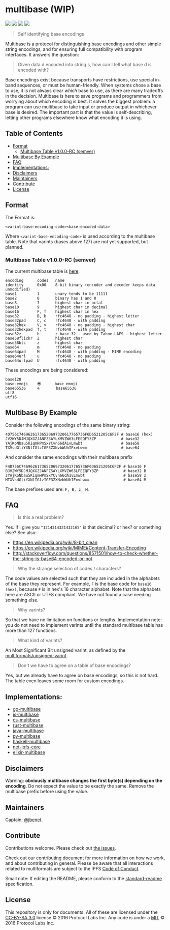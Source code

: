 # multibase (WIP)

[![](https://img.shields.io/badge/made%20by-Protocol%20Labs-blue.svg?style=flat-square)](http://ipn.io)
[![](https://img.shields.io/badge/project-multiformats-blue.svg?style=flat-square)](https://github.com/multiformats/multiformats)
[![](https://img.shields.io/badge/freenode-%23ipfs-blue.svg?style=flat-square)](https://webchat.freenode.net/?channels=%23ipfs)
[![](https://img.shields.io/badge/readme%20style-standard-brightgreen.svg?style=flat-square)](https://github.com/RichardLitt/standard-readme)

> Self identifying base encodings

Multibase is a protocol for distinguishing base encodings and other simple string encodings, and for ensuring full compatibility with program interfaces. It answers the question:

> Given data d encoded into string s, how can I tell what base d is encoded with?

Base encodings exist because transports have restrictions, use special in-band sequences, or must be human-friendly. When systems chose a base to use, it is not always clear _which_ base to use, as there are many tradeoffs in the decision. Multibase is here to save programs and programmers from worrying about which encoding is best. It solves the biggest problem: a program can use multibase to take input or produce output in whichever base is desired. The important part is that the value is self-describing, letting other programs elsewhere know what encoding it is using.

## Table of Contents

- [Format](#format)
  - [Multibase Table v1.0.0-RC (semver)](#multibase-table-v100-rc-semver)
- [Multibase By Example](#multibase-by-example)
- [FAQ](#faq)
- [Implementations:](#implementations)
- [Disclaimers](#disclaimers)
- [Maintainers](#maintainers)
- [Contribute](#contribute)
- [License](#license)

## Format

The Format is:

```
<varint-base-encoding-code><base-encoded-data>
```

Where `<varint-base-encoding-code>` is used according to the multibase table. Note that varints (bases above 127) are not yet supported, but planned.

### Multibase Table v1.0.0-RC (semver)

The current multibase table is [here](multibase.csv):

```
encoding      codes   name
identity      0x00    8-bit binary (encoder and decoder keeps data unmodified)
base1         1       unary tends to be 11111
base2         0       binary has 1 and 0
base8         7       highest char in octal
base10        9       highest char in decimal
base16        F, f    highest char in hex
base32        B, b    rfc4648 - no padding - highest letter
base32pad     C, c    rfc4648 - with padding
base32hex     V, v    rfc4648 - no padding - highest char
base32hexpad  T, t    rfc4648 - with padding
base32z       h       z-base-32 - used by Tahoe-LAFS - highest letter
base58flickr  Z       highest char
base58btc     z       highest char
base64        m       rfc4648 - no padding
base64pad     M       rfc4648 - with padding - MIME encoding
base64url     u       rfc4648 - no padding
base64urlpad  U       rfc4648 - with padding
```

These encodings are being considered:

```
base128
base-emoji    😎      base emoji
base65536     ᔰ       base65536
utf8
utf16
```

## Multibase By Example

Consider the following encodings of the same binary string:

```
4D756C74696261736520697320617765736F6D6521205C6F2F # base16 (hex)
JV2WY5DJMJQXGZJANFZSAYLXMVZW63LFEEQFY3ZP           # base32
YAjKoNbau5KiqmHPmSxYCvn66dA1vLmwbt                 # base58
TXVsdGliYXNlIGlzIGF3ZXNvbWUhIFxvLw==               # base64
```

And consider the same encodings with their multibase prefix

```
F4D756C74696261736520697320617765736F6D6521205C6F2F # base16 F
BJV2WY5DJMJQXGZJANFZSAYLXMVZW63LFEEQFY3ZP           # base32 B
zYAjKoNbau5KiqmHPmSxYCvn66dA1vLmwbt                 # base58 z
MTXVsdGliYXNlIGlzIGF3ZXNvbWUhIFxvLw==               # base64 M
```

The base prefixes used are: `F, B, z, M`.


## FAQ

> Is this a real problem?

Yes. If i give you `"1214314321432165"` is that decimal? or hex? or something else? See also:
- https://en.wikipedia.org/wiki/8-bit_clean
- https://en.wikipedia.org/wiki/MIME#Content-Transfer-Encoding
- http://stackoverflow.com/questions/8571501/how-to-check-whether-the-string-is-base64-encoded-or-not

> Why the strange selection of codes / characters?

The code values are selected such that they are included in the alphabets of the base they represent. For example, `F` is the base code for `base16 (hex)`, because `F` is in hex's 16 character alphabet. Note that the alphabets here are ASCII or UTF8 compliant. We have not found a case needing something else.

> Why varints?

So that we have no limitation on functions or lengths. Implementation note: you do not need to implement varints until the standard multibase table has more than 127 functions.

> What kind of varints?

An Most Significant Bit unsigned varint, as defined by the [multiformats/unsigned-varint](https://github.com/multiformats/unsigned-varint).

> Don't we have to agree on a table of base encodings?

Yes, but we already have to agree on base encodings, so this is not hard. The table even leaves some room for custom encodings.

## Implementations:

- [go-multibase](//github.com/multiformats/go-multibase)
- [js-multibase](//github.com/multiformats/js-multibase)
- [cs-multibase](//github.com/tabrath/cs-multibase)
- [rust-multibase](//github.com/multiformats/rust-multibase)
- [java-multibase](//github.com/multiformats/java-multibase)
- [py-multibase](//github.com/multiformats/py-multibase)
- [haskell-multibase](//github.com/multiformats/haskell-multibase)
- [net-ipfs-core](//github.com/richardschneider/net-ipfs-core)
- [elixir-multibase](//github.com/nocursor/ex-multibase)


## Disclaimers

Warning: **obviously multibase changes the first byte(s) depending on the encoding**. Do not expect the value to be exactly the same. Remove the multibase prefix before using the value.

## Maintainers

Captain: [@jbenet](https://github.com/jbenet).

## Contribute

Contributions welcome. Please check out [the issues](https://github.com/multiformats/multibase/issues).

Check out our [contributing document](https://github.com/multiformats/multiformats/blob/master/contributing.md) for more information on how we work, and about contributing in general. Please be aware that all interactions related to multiformats are subject to the IPFS [Code of Conduct](https://github.com/ipfs/community/blob/master/code-of-conduct.md).

Small note: If editing the README, please conform to the [standard-readme](https://github.com/RichardLitt/standard-readme) specification.

## License

This repository is only for documents. All of these are licensed under the [CC-BY-SA 3.0](https://ipfs.io/ipfs/QmVreNvKsQmQZ83T86cWSjPu2vR3yZHGPm5jnxFuunEB9u) license © 2016 Protocol Labs Inc. Any code is under a [MIT](LICENSE) © 2016 Protocol Labs Inc.
